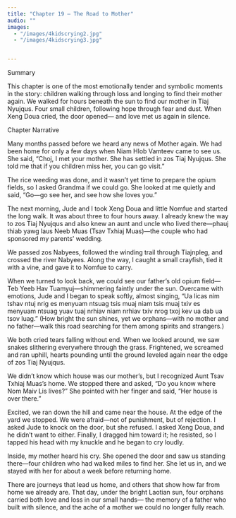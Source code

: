 ```yaml
---
title: "Chapter 19 — The Road to Mother"
audio: ""
images:
  - "/images/4kidscrying2.jpg"
  - "/images/4kidscrying3.jpg"


---
```


Summary

This chapter is one of the most emotionally tender and symbolic moments in the story: children walking through loss and longing to find their mother again. We walked for hours beneath the sun to find our mother in Tiaj Nyujqus. Four small children, following hope through fear and dust. When Xeng Doua cried, the door opened— and love met us again in silence.

Chapter Narrative

Many months passed before we heard any news of Mother again. We had been home for only a few days when Niam Hlob Vamteev came to see us. She said, “Choj, I met your mother. She has settled in zos Tiaj Nyujqus. She told me that if you children miss her, you can go visit.”

The rice weeding was done, and it wasn’t yet time to prepare the opium fields, so I asked Grandma if we could go. She looked at me quietly and said, “Go—go see her, and see how she loves you.”

The next morning, Jude and I took Xeng Doua and little Nomfue and started the long walk. It was about three to four hours away. I already knew the way to zos Tiaj Nyujqus and also knew an aunt and uncle who lived there—phauj thiab yawg laus Neeb Muas (Tsav Txhiaj Muas)—the couple who had sponsored my parents’ wedding.

We passed zos Nabyees, followed the winding trail through Tiajnpleg, and crossed the river Nabyees. Along the way, I caught a small crayfish, tied it with a vine, and gave it to Nomfue to carry. 

When we turned to look back, we could see our father’s old opium field—Teb Yeeb Hav Tuamyuj—shimmering faintly under the sun. Overcame with emotions, Jude and I began to speak softly, almost singing, “Ua licas nim tshav ntuj nrig es menyuam ntsuag tsis muaj niam tsis muaj txiv es menyuam ntsuag yuav tuaj nrhiav niam nrhiav txiv nrog txoj kev ua dab ua tsov luag.” (How bright the sun shines, yet we orphans—with no mother and no father—walk this road searching for them among spirits and strangers.)

We both cried tears falling without end. When we looked around, we saw snakes slithering everywhere through the grass. Frightened, we screamed and ran uphill, hearts pounding until the ground leveled again near the edge of zos Tiaj Nyujqus.

We didn’t know which house was our mother’s, but I recognized Aunt Tsav Txhiaj Muas’s home. We stopped there and asked, “Do you know where Nom Maiv Lis lives?” She pointed with her finger and said, “Her house is over there.”

Excited, we ran down the hill and came near the house. At the edge of the yard we stopped. We were afraid—not of punishment, but of rejection. I asked Jude to knock on the door, but she refused. I asked Xeng Doua, and he didn’t want to either. Finally, I dragged him toward it; he resisted, so I tapped his head with my knuckle and he began to cry loudly.  

Inside, my mother heard his cry. She opened the door and saw us standing there—four children who had walked miles to find her. She let us in, and we stayed with her for about a week before returning home.

There are journeys that lead us home, and others that show how far from home we already are. That day, under the bright Laotian sun, four orphans carried both love and loss in our small hands— the memory of a father who built with silence, and the ache of a mother we could no longer fully reach.